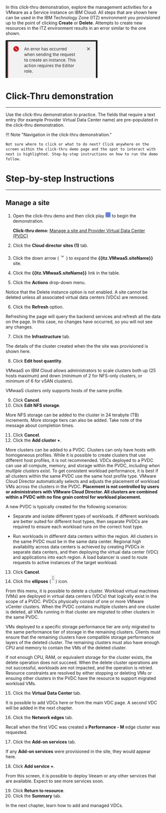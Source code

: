 In this click-thru demonstration, explore the management activities for a VMware as a Service instance on IBM Cloud. All steps that are shown here can be used in the IBM Technology Zone (ITZ) environment you provisioned up to the point of clicking **Create** or **Delete**. Attempts to create new resources in the ITZ environment results in an error similar to the one shown.

![](_attachments/CreateFailure.png)

#
# Click-Thru demonstration
-----------------------------

 Use the click-thru demonstration to practice. The fields that require a text entry (for example Provider Virtual Data Center name) are pre-populated in the click-thru demonstration. 

!!! Note "Navigation in the click-thru demonstration."
    
    Not sure where to click or what to do next? Click anywhere on the screen within the click-thru demo page and the spot to interact with next is highlighted. Step-by-step instructions on how to run the demo follow.

#
# Step-by-step Instructions
----------------------

##
## Manage a site

1. Open the click-thru demo and then click play ![](_attachments/ClickThruPlayButton.png) to begin the demonstration.

     **Click-thru demo:** <a href="https://ibm.github.io/SalesEnablement-test-repo/includes/VMwaaS-explore-pvdc/index.html" target ="_blank">Manage a site and Provider Virtual Data Center (PVDC)</a>

2. Click the **Cloud director sites (1)** tab.
3. Click the down arrow (![](_attachments/downArrow.png)) to expand the **{{itz.VMwaaS.siteName}}** site.
4. Click the **{{itz.VMwaaS.siteName}}** link in the table.
5. Click the **Actions** drop-down menu.
   
Notice that the Delete instance option is not enabled. A site cannot be deleted unless all associated virtual data centers (VDCs) are removed.

6. Click the **Refresh** option.

Refreshing the page will query the backend services and refresh all the data on the page. In this case, no changes have occurred, so you will not see any changes.

7. Click the **Infrastructure** tab.
   
The details of the cluster created when the the site was provisioned is shown here. 

8. Click **Edit host quantity**.

VMwaaS on IBM Cloud allows administrators to scale clusters both up (25 hosts maximum) and down (minimum of 2 for NFS-only clusters, or minimum of 6 for vSAN clusters).

VMwaaS clusters only supports hosts of the same profile.

9. Click **Cancel**.
10. Click **Edit NFS storage**.

More NFS storage can be added to the cluster in 24 terabyte (TB) increments. More storage tiers can also be added. Take note of the message about completion times.

11. Click **Cancel**.
12. Click the **Add cluster +**.

More clusters can be added to a PVDC. Clusters can only have hosts with homogeneous profiles. While it is possible to create clusters that use different host profiles, it is not recommended. VDCs deployed to a PVDC can use all compute, memory, and storage within the PVDC, *including when multiple clusters exist*. To get consistent workload performance, it is best if all clusters within the same PVDC use the same host profile type. VMware Cloud Director automatically selects and adjusts the placement of workload VMs across the clusters in the PVDC. **Placement is not controlled by users or administrators with VMware Cloud Director. All clusters are combined within a PVDC with no fine grain control for workload placement.** 

A new PVDC is typically created for the following scenarios:

- Separate and isolate different types of workloads. If different workloads are better suited for different host types, then separate PVDCs are required to ensure each workload runs on the correct host type.

- Run workloads in different data centers within the region. All clusters in the same PVDC must be in the same data center. Regional high availability across data centers is achieved by creating PVDCs in separate data centers, and then deploying the virtual data center (VDC) and applications into each region. A load balancer is used to route requests to active instances of the target workload.

13. Click **Cancel**.
14.  Click the **ellipses** (![](_attachments/elipsesIcon.png)) icon.

From this menu, it is possible to delete a cluster. Workload virtual machines (VMs) are deployed in virtual data centers (VDCs) that logically exist in the scope of a PVDC. PVDCs physically consist of one or more VMware vCenter clusters. When the PVDC contains multiple clusters and one cluster is deleted, all VMs running in that cluster are migrated to other clusters in the same PVDC.

VMs deployed to a specific storage performance tier are only migrated to the same performance tier of storage in the remaining clusters. Clients must ensure that the remaining clusters have compatible storage performance layers of the deleted cluster. The remaining clusters must also have enough CPU and memory to contain the VMs of the deleted cluster.

If not enough CPU, RAM, or equivalent storage for the cluster exists, the delete operation does not succeed. When the delete cluster operations are not successful, workloads are not impacted, and the operation is retried. Resource constraints are resolved by either stopping or deleting VMs or ensuing other clusters in the PVDC have the resource to support migrated workload VMs.

15.  Click the **Virtual Data Center** tab.

It is possible to add VDCs here or from the main VDC page. A second VDC will be added in the next chapter.

16. Click the **Network edges** tab.
    
Recall when the first VDC was created a **Performance - M** edge cluster was requested. 

17. Click the **Add-on services** tab.

If any **Add-on services** were provisioned in the site, they would appear here. 

18. Click **Add service +**.
    
From this screen, it is possible to deploy Veeam or any other services that are available. Expect to see more services soon.

19. Click **Return to resource**.
20. Click the **Summary** tab.

In the next chapter, learn how to add and managed VDCs.